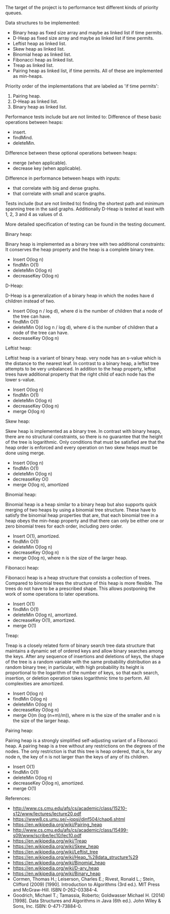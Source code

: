 The target of the project is to performance test different kinds of priority queues.


Data structures to be implemented:
  - Binary heap as fixed size array and maybe as linked list if time permits.
  - D-Heap as fixed size array and maybe as linked list if time permits.
  - Leftist heap as linked list.
  - Skew heap as linked list.
  - Binomial heap as linked list.
  - Fibonacci heap as linked list.
  - Treap as linked list.
  - Pairing heap as linked list, if time permits.
All of these are implemented as min-heaps.
  
Priority order of the implementations that are labeled as 'if time permits':
  1. Pairing heap.
  2. D-Heap as linked list.
  3. Binary heap as linked list.
 
 
Performance tests include but are not limited to:
  Difference of these basic operations between heaps:
  - insert.
  - findMind.
  - deleteMin.
  
Difference between these optional operations between heaps:
  - merge (when applicable).
  - decrease key (when applicable).
  
Difference in performance between heaps with inputs:
  - that correlate with big and dense graphs.
  - that correlate with small and scarce graphs.
  
Tests include (but are not limited to) finding the shortest path and minimum spanning tree in the said graphs.
Additionally D-Heap is tested at least with 1, 2, 3 and 4 as values of d.
  
More detailed specification of testing can be found in the testing document.


Binary heap:

Binary heap is implemented as a binary tree with two additional constraints:
It conserves the heap property and the heap is a complete binary tree.
  - Insert O(log n)
  - findMin O(1)
  - deleteMin O(log n)
  - decreaseKey O(log n)
  
  
D-Heap:

D-Heap is a generalization of a binary heap in which the nodes have d children instead of two.
  - Insert O(log n / log d), where d is the number of children that a node of the tree can have.
  - findMin O(1)
  - deleteMin O(d log n / log d), where d is the number of children that a node of the tree can have.
  - decreaseKey O(log n)

Leftist heap:

Leftist heap is a variant of binary heap. very node has an s-value which is the distance to the nearest leaf.
In contrast to a binary heap, a leftist tree attempts to be very unbalanced.
In addition to the heap property, leftist trees have additional property that the right child of each node has the lower s-value.
  - Insert O(log n)
  - findMin O(1)
  - deleteMin O(log n)
  - decreaseKey O(log n)
  - merge O(log n)
  
  
Skew heap:

Skew heap is implemented as a binary tree.
In contrast with binary heaps, there are no structural constraints, so there is no guarantee that the height of the tree is logarithmic.
Only conditions that must be satisfied are that the heap order is enforced and every operation on two skew heaps must be done using merge.
  - Insert O(log n)
  - findMin O(1)
  - deleteMin O(log n)
  - decreaseKey O()
  - merge O(log n), amortized
  

Binomial heap:

Binomial heap is a heap similar to a binary heap but also supports quick merging of two heaps by using a binomial tree structure.
These have to satisfy the binomial heap properties that are, that each binomial tree in a heap obeys the min-heap property and
that there can only be either one or zero binomial trees for each order, including zero order.
  - Insert O(1), amortized.
  - findMin O(1)
  - deleteMin O(log n)
  - decreaseKey O(log n)
  - merge O(log n), where n is the size of the larger heap.
  
  
Fibonacci heap:

Fibonacci heap is a heap structure that consists a collection of trees.
Compared to binomial trees the structure of this heap is more flexible. The trees do not have to be a prescribed shape.
This allows postponing the work of some operations to later operations.
  - Insert O(1)
  - findMin O(1)
  - deleteMin O(log n), amortized.
  - decreaseKey O(1), amortized.
  - merge O(1)
  
  
Treap:

Treap is a closely related form of binary search tree data structure that maintains a dynamic set of ordered keys and allow binary searches among the keys.
After any sequence of insertions and deletions of keys, the shape of the tree is a random variable with the same probability distribution as a random binary tree;
in particular, with high probability its height is proportional to the logarithm of the number of keys, so that each search, insertion, or deletion operation takes logarithmic time to perform.
All complexities are amortized.  
  - Insert O(log n)
  - findMin O(log n)
  - deleteMin O(log n)
  - decreaseKey O(log n)
  - merge O(m (log (n+m)/m)), where m is the size of the smaller and n is the size of the larger heap.

  
Pairing heap:

Pairing heap is a strongly simplified self-adjusting variant of a Fibonacci heap.
A pairing heap is a tree without any restrictions on the degrees of the nodes.
The only restriction is that this tree is heap ordered, that is, for any node n,
the key of n is not larger than the keys of any of its children.
  - Insert O(1)
  - findMin O(1)
  - deleteMin O(log n)
  - decreaseKey O(log n), amortized.
  - merge O(1)
  
  
References:
  - http://www.cs.cmu.edu/afs/cs/academic/class/15210-s12/www/lectures/lecture20.pdf
  - https://www8.cs.umu.se/~jopsi/dinf504/chap6.shtml
  - https://en.wikipedia.org/wiki/Pairing_heap
  - http://www.cs.cmu.edu/afs/cs/academic/class/15499-s09/www/scribe/lec10/lec10.pdf
  - https://en.wikipedia.org/wiki/Treap
  - https://en.wikipedia.org/wiki/Skew_heap
  - https://en.wikipedia.org/wiki/Leftist_tree
  - https://en.wikipedia.org/wiki/Heap_%28data_structure%29
  - https://en.wikipedia.org/wiki/Binomial_heap
  - https://en.wikipedia.org/wiki/D-ary_heap
  - https://en.wikipedia.org/wiki/Binary_heap
  - Cormen, Thomas H.; Leiserson, Charles E.; Rivest, Ronald L.; Stein, Clifford (2009) [1990]. Introduction to Algorithms (3rd ed.). MIT Press and McGraw-Hill. ISBN 0-262-03384-4.
  - Goodrich, Michael T.; Tamassia, Roberto; Goldwasser Michael H. (2014) [1998]. Data Structures and Algorithms in Java (6th ed.). John Wiley & Sons, Inc. ISBN: 0-471-73884-0. 